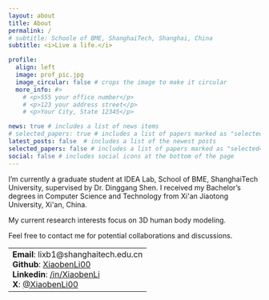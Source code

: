 ```yaml
---
layout: about
title: About
permalink: /
# subtitle: Schoole of BME, ShanghaiTech, Shanghai, China
subtitle: <i>Live a life.</i>

profile:
  align: left
  image: prof_pic.jpg
  image_circular: false # crops the image to make it circular
  more_info: #>
    # <p>555 your office number</p>
    # <p>123 your address street</p>
    # <p>Your City, State 12345</p>

news: true # includes a list of news items
# selected_papers: true # includes a list of papers marked as "selected={true}"
latest_posts: false  # includes a list of the newest posts
selected_papers: false # includes a list of papers marked as "selected={true}"
social: false # includes social icons at the bottom of the page
---
```


<!-- Write your biography here. Tell the world about yourself. Link to your favorite [subreddit](http://reddit.com). You can put a picture in, too. The code is already in, just name your picture `prof_pic.jpg` and put it in the `img/` folder. -->

<!-- Put your address / P.O. box / other info right below your picture. You can also disable any of these elements by editing `profile` property of the YAML header of your `_pages/about.md`. Edit `_bibliography/papers.bib` and Jekyll will render your [publications page](/al-folio/publications/) automatically. -->

<!-- Link to your social media connections, too. This theme is set up to use [Font Awesome icons](https://fontawesome.com/) and [Academicons](https://jpswalsh.github.io/academicons/), like the ones below. Add your Facebook, Twitter, LinkedIn, Google Scholar, or just disable all of them. -->

I’m currently a graduate student at IDEA Lab, School of BME, ShanghaiTech University, supervised by Dr. Dinggang Shen. I received my Bachelor’s degrees in Computer Science and Technology from Xi'an Jiaotong University, Xi'an, China.

My current research interests focus on 3D human body modeling.

Feel free to contact me for potential collaborations and discussions.

<table>
  <tr>
    <td>
      <strong>Email</strong>: lixb1@shanghaitech.edu.cn <br>
      <strong>Github</strong>: <a href="https://www.github.com/xiaobenli00">XiaobenLi00</a> <br>
      <strong>Linkedin</strong>: <a href="https://www.linkedin.com/in/xiaobenli/">/in/XiaobenLi</a> <br>
      <strong>X</strong>: <a href="https://twitter.com/XiaobenLi00">@XiaobenLi00</a> <br>
      <!-- <strong>Google Scholar</strong>: <a href="https://scholar.google.com/citations?user=DBXWBqcAAAAJ&hl=en">Click Here.</a><br> -->
    </td>
  </tr>
</table>